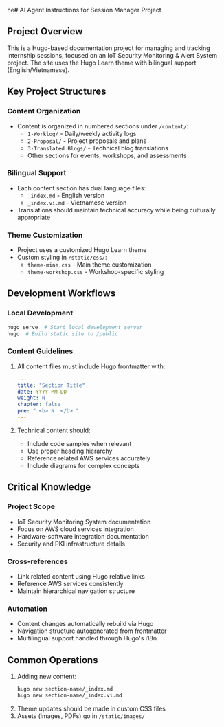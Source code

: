 he# AI Agent Instructions for Session Manager Project

## Project Overview
This is a Hugo-based documentation project for managing and tracking internship sessions, focused on an IoT Security Monitoring & Alert System project. The site uses the Hugo Learn theme with bilingual support (English/Vietnamese).

## Key Project Structures

### Content Organization
- Content is organized in numbered sections under `/content/`:
  - `1-Worklog/` - Daily/weekly activity logs
  - `2-Proposal/` - Project proposals and plans
  - `3-Translated Blogs/` - Technical blog translations
  - Other sections for events, workshops, and assessments

### Bilingual Support
- Each content section has dual language files:
  - `_index.md` - English version
  - `_index.vi.md` - Vietnamese version
- Translations should maintain technical accuracy while being culturally appropriate

### Theme Customization
- Project uses a customized Hugo Learn theme
- Custom styling in `/static/css/`:
  - `theme-mine.css` - Main theme customization
  - `theme-workshop.css` - Workshop-specific styling

## Development Workflows

### Local Development
```bash
hugo serve  # Start local development server
hugo  # Build static site to /public
```

### Content Guidelines
1. All content files must include Hugo frontmatter with:
   ```yaml
   ---
   title: "Section Title"
   date: YYYY-MM-DD
   weight: N
   chapter: false
   pre: " <b> N. </b> "
   ---
   ```

2. Technical content should:
   - Include code samples when relevant
   - Use proper heading hierarchy
   - Reference related AWS services accurately
   - Include diagrams for complex concepts

## Critical Knowledge

### Project Scope
- IoT Security Monitoring System documentation
- Focus on AWS cloud services integration
- Hardware-software integration documentation
- Security and PKI infrastructure details

### Cross-references
- Link related content using Hugo relative links
- Reference AWS services consistently
- Maintain hierarchical navigation structure

### Automation
- Content changes automatically rebuild via Hugo
- Navigation structure autogenerated from frontmatter
- Multilingual support handled through Hugo's i18n

## Common Operations
1. Adding new content:
   ```bash
   hugo new section-name/_index.md
   hugo new section-name/_index.vi.md
   ```
2. Theme updates should be made in custom CSS files
3. Assets (images, PDFs) go in `/static/images/`